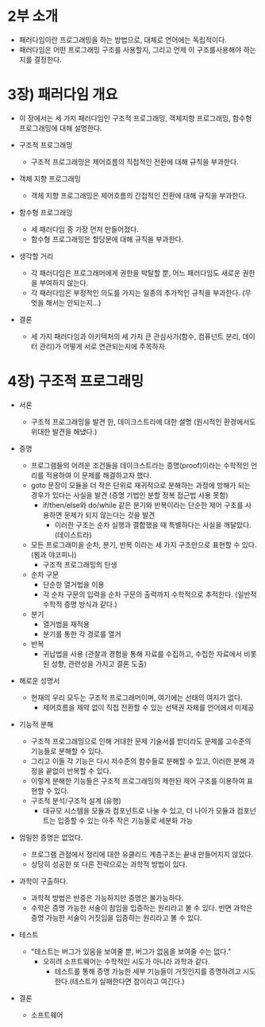 # 2부 소개
- 패러다임이란 프로그래밍을 하는 방법으로, 대체로 언어에는 독립적이다.
- 패러다임은 어떤 프로그래밍 구조를 사용할지, 그리고 언제 이 구조를사용해야 하는지를 결정한다.

# 3장) 패러다임 개요
- 이 장에서는 세 가지 패러다임인 구조적 프로그래밍, 객체지향 프로그래밍, 함수형 프로그래밍에 대해 설명한다.

- 구조적 프로그래밍
  - 구조적 프로그래밍은 제어흐름의 직접적인 전환에 대해 규칙을 부과한다.

- 객체 지향 프로그래밍
  - 객체 지향 프로그래밍은 제어흐름의 간접적인 전환에 대해 규칙을 부과한다.


- 함수형 프로그래밍
  - 세 패러다임 중 가장 먼저 만들어졌다.
  - 함수형 프로그래밍은 할당문에 대해 규칙을 부과한다.

- 생각할 거리
  - 각 패러다임은 프로그래머에게 권한을 박탈할 뿐, 어느 패러다임도 새로운 권한을 부여하지 않는다.
  - 각 패러다임은 부정적인 의도를 가지는 일종의 추가적인 규칙을 부과한다. (무엇을 해서는 안되는지...)
  
- 결론
  - 세 가지 패러다임과 아키텍처의 세 가지 큰 관심사가(함수, 컴퓨넌트 분리, 데이터 관리)가 어떻게 서로 연관되는지에 주목하자.


# 4장) 구조적 프로그래밍
- 서론
  - 구조적 프로그래밍을 발견 한, 데이크스트라에 대한 설명 (원시적인 환경에서도 위대한 발견을 해냈다.)
  
- 증명
  - 프로그램들의 어려운 조건들을 데이크스트라는 증명(proof)이라는 수학적인 언리를 적용하여 이 문제를 해결하고자 했다.
  - goto 문장이 모듈을 더 작은 단위로 재귀적으로 분해하는 과정에 방해가 되는 경우가 있다는 사실을 발견 (증명 기법인 분할 정복 접근법 사용 못함)
    - if/then/else와 do/while 같은 분기와 반복이라는 단순한 제어 구조를 사용하면 문제가 되지 않는다는 것을 발견
      - 이러한 구조는 순차 실행과 결합했을 때 특별하다는 사실을 깨달았다. (데이스트라)
  - 모든 프로그래미을 순차, 분기, 반복 이라는 세 가지 구조만으로 표현할 수 있다. (뵘과 야코피니)
    - 구조적 프로그래밍의 탄생
  - 순차 구문
    - 단순한 열거법을 이용
    - 각 순차 구문의 입력을 순차 구문의 출력까지 수학적으로 추적한다. (일반적 수학적 증명 방식과 같다.)
  - 분기
    - 열거법을 재적용
    - 분기를 통한 각 경로를 열거
  - 반복
    - 귀납법을 사용 (관찰과 경험을 통해 자료를 수집하고, 수집한 자료에서 비롯된 성향, 관련성을 가지고 결론 도출)
    
- 해로운 성명서
  - 현재의 우리 모두는 구조적 프로그래머이며, 여기에는 선태의 여지가 없다.
    - 제어흐름을 제약 없이 직접 전환할 수 있는 선택권 자체를 언어에서 미제공
  
- 기능적 분해
  - 구조적 프로그래밍으로 인해 거대한 문제 기술서를 받더라도 문제를 고수준의 기능들로 분해할 수 있다. 
  - 그리고 이들 각 기능은 다시 저수준의 함수들로 분해할 수 있고, 이러한 분해 과정을 끝없이 반복할 수 있다.
  - 이렇게 분해한 기능들은 구조적 프로그래밍의 제한된 제어 구조를 이용하여 표현할 수 있다.
  - 구조적 분석/구조적 설계 (유행)
    - 대규모 시스템을 모듈과 컴포넌트로 나눌 수 있고, 더 나아가 모듈과 컴포넌트는 입증할 수 있는 아주 작은 기능들로 세분화 가능
    
- 엄밀한 증명은 없었다.
  - 프로그램 관점에서 정리에 대한 유클리드 계층구조는 끝내 만들어지지 않았다.
  - 상당히 성공한 또 다른 전략으로는 과학적 방법이 있다.
  
- 과학이 구출하다.
  - 과학적 방법은 반증은 가능하지만 증명은 불가능하다.
  - 수학은 증명 가능한 서술이 참임을 입증하는 원리라고 볼 수 있다. 반면 과학은 증명 가능한 서술이 거짓임을 입증하는 원리라고 볼 수 있다.
  
- 테스트
  - "테스트는 버그가 있음을 보여줄 뿐, 버그가 없음을 보여줄 수는 없다."
    - 오히려 소프트웨어는 수학적인 시도가 아니라 과학과 같다.
      - 테스트를 통해 증명 가능한 세부 기능들이 거짓인지를 증명하려고 시도한다.(테스트가 실패한다면 참이라고 여긴다.)
    
- 결론
  - 소프트웨어 
  
  
  
